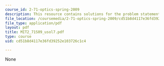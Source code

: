 ```yaml
---
course_id: 2-71-optics-spring-2009
description: This resource contains solutions for the problem statement 7.
file_location: /coursemedia/2-71-optics-spring-2009/cd51b8d4117e36fd39252e103726c1c4_MIT2_71S09_usol7.pdf
file_type: application/pdf
layout: pdf
title: MIT2_71S09_usol7.pdf
type: course
uid: cd51b8d4117e36fd39252e103726c1c4

---
```

None